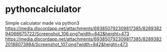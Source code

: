 # pythoncalciulator
Simple calculator made via python3
https://media.discordapp.net/attachments/693850792309817385/828938294066675722/Screenshot_106.png?width=842&height=473
https://media.discordapp.net/attachments/693850792309817385/828938220188073984/Screenshot_107.png?width=842&height=473
